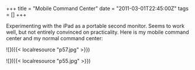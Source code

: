 +++
title = "Mobile Command Center"
date = "2011-03-01T22:45:00Z"
tags = []
+++

Experimenting with the iPad as a portable second monitor. Seems to work well,
but not entirely convinced on practicality. Here is my mobile command center
and my normal command center:

![]({{< localresource "p57.jpg" >}})

![]({{< localresource "p55.jpg" >}})

